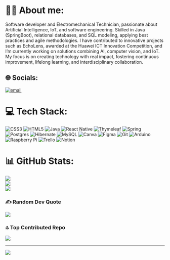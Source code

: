 # 👨‍💻 About me:
Software developer and Electromechanical Technician, passionate about Artificial Intelligence, IoT, and software engineering. Skilled in Java (SpringBoot), relational databases, and SQL modeling, applying best practices and agile methodologies. I have contributed to innovative projects such as EchoLens, awarded at the Huawei ICT Innovation Competition, and I’m currently working on solutions combining AI, computer vision, and IoT. My focus is on creating technology with real impact, fostering continuous improvement, lifelong learning, and interdisciplinary collaboration.


## 🌐 Socials:
[![email](https://img.shields.io/badge/Email-D14836?logo=gmail&logoColor=white)](mailto:tomsacosta19@gmail.com) 

# 💻 Tech Stack:
![CSS3](https://img.shields.io/badge/css3-%231572B6.svg?style=for-the-badge&logo=css3&logoColor=white) ![HTML5](https://img.shields.io/badge/html5-%23E34F26.svg?style=for-the-badge&logo=html5&logoColor=white) ![Java](https://img.shields.io/badge/java-%23ED8B00.svg?style=for-the-badge&logo=openjdk&logoColor=white) ![React Native](https://img.shields.io/badge/react_native-%2320232a.svg?style=for-the-badge&logo=react&logoColor=%2361DAFB) ![Thymeleaf](https://img.shields.io/badge/Thymeleaf-%23005C0F.svg?style=for-the-badge&logo=Thymeleaf&logoColor=white) ![Spring](https://img.shields.io/badge/spring-%236DB33F.svg?style=for-the-badge&logo=spring&logoColor=white) ![Postgres](https://img.shields.io/badge/postgres-%23316192.svg?style=for-the-badge&logo=postgresql&logoColor=white) ![Hibernate](https://img.shields.io/badge/Hibernate-59666C?style=for-the-badge&logo=Hibernate&logoColor=white) ![MySQL](https://img.shields.io/badge/mysql-4479A1.svg?style=for-the-badge&logo=mysql&logoColor=white) ![Canva](https://img.shields.io/badge/Canva-%2300C4CC.svg?style=for-the-badge&logo=Canva&logoColor=white) ![Figma](https://img.shields.io/badge/figma-%23F24E1E.svg?style=for-the-badge&logo=figma&logoColor=white) ![Git](https://img.shields.io/badge/git-%23F05033.svg?style=for-the-badge&logo=git&logoColor=white) ![Arduino](https://img.shields.io/badge/-Arduino-00979D?style=for-the-badge&logo=Arduino&logoColor=white) ![Raspberry Pi](https://img.shields.io/badge/-Raspberry_Pi-C51A4A?style=for-the-badge&logo=Raspberry-Pi) ![Trello](https://img.shields.io/badge/Trello-%23026AA7.svg?style=for-the-badge&logo=Trello&logoColor=white) ![Notion](https://img.shields.io/badge/Notion-%23000000.svg?style=for-the-badge&logo=notion&logoColor=white)
# 📊 GitHub Stats:
![](https://github-readme-stats.vercel.app/api?username=tomasacosta21&theme=gotham&hide_border=false&include_all_commits=false&count_private=false)<br/>
![](https://nirzak-streak-stats.vercel.app/?user=tomasacosta21&theme=gotham&hide_border=false)<br/>
![](https://github-readme-stats.vercel.app/api/top-langs/?username=tomasacosta21&theme=gotham&hide_border=false&include_all_commits=false&count_private=false&layout=compact)

### ✍️ Random Dev Quote
![](https://quotes-github-readme.vercel.app/api?type=horizontal&theme=radical)

### 🔝 Top Contributed Repo
![](https://github-contributor-stats.vercel.app/api?username=tomasacosta21&limit=5&theme=dark&combine_all_yearly_contributions=true)

---
[![](https://visitcount.itsvg.in/api?id=tomasacosta21&icon=0&color=0)](https://visitcount.itsvg.in)

<!-- Proudly created with GPRM ( https://gprm.itsvg.in ) -->
